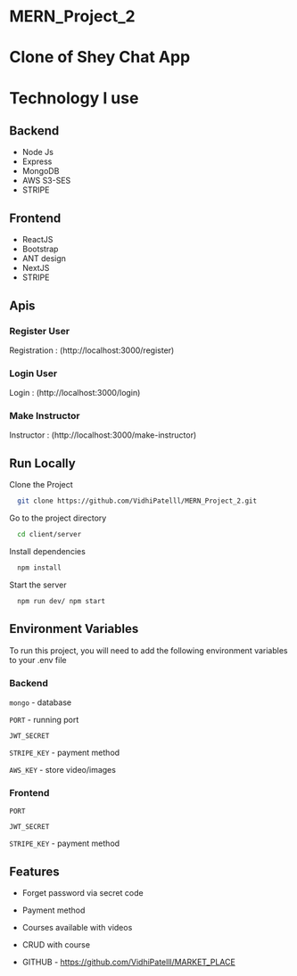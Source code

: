 # MERN_Project_2

# Clone of Shey Chat App

# Technology I use

## Backend
- Node Js
- Express
- MongoDB
- AWS S3-SES
- STRIPE

## Frontend
- ReactJS
- Bootstrap
- ANT design
- NextJS
- STRIPE

## Apis

### Register User
Registration : (http://localhost:3000/register)

### Login User
Login : (http://localhost:3000/login)

### Make Instructor
Instructor : (http://localhost:3000/make-instructor)

## Run Locally

Clone the Project


```bash
  git clone https://github.com/VidhiPatelll/MERN_Project_2.git
```

Go to  the project directory

```bash
  cd client/server
```

Install dependencies

```bash
  npm install
```

Start the server

```bash
  npm run dev/ npm start
```

## Environment Variables

To run this project, you will need to add the following environment variables to your .env file

### Backend

`mongo` - database

`PORT` - running port

`JWT_SECRET`

`STRIPE_KEY` - payment method

`AWS_KEY` - store video/images

### Frontend

`PORT` 

`JWT_SECRET`

`STRIPE_KEY` - payment method

## Features

- Forget password via secret code
- Payment method
- Courses available with videos
- CRUD with course

- GITHUB - https://github.com/VidhiPatelll/MARKET_PLACE
